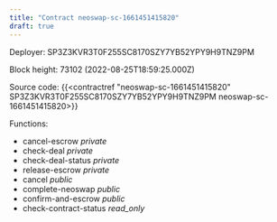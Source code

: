 ```yaml
---
title: "Contract neoswap-sc-1661451415820"
draft: true
---
```

Deployer: SP3Z3KVR3T0F255SC8170SZY7YB52YPY9H9TNZ9PM


 



Block height: 73102 (2022-08-25T18:59:25.000Z)

Source code: {{<contractref "neoswap-sc-1661451415820" SP3Z3KVR3T0F255SC8170SZY7YB52YPY9H9TNZ9PM neoswap-sc-1661451415820>}}

Functions:

* cancel-escrow _private_
* check-deal _private_
* check-deal-status _private_
* release-escrow _private_
* cancel _public_
* complete-neoswap _public_
* confirm-and-escrow _public_
* check-contract-status _read_only_
